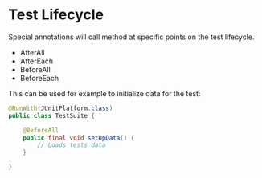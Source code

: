# Test Lifecycle

Special annotations will call method at specific points on the test lifecycle.

* AfterAll
* AfterEach
* BeforeAll
* BeforeEach

This can be used for example to initialize data for the test:

```java
@RunWith(JUnitPlatform.class)
public class TestSuite {

    @BeforeAll
    public final void setUpData() {
        // Loads tests data
    }

}
```



